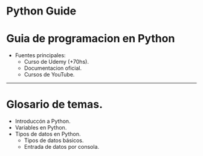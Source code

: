 # Python Guide
# Guia de programacion en Python
  - Fuentes principales:
      + Curso de Udemy (+70hs).
      + Documentacion oficial.
      + Cursos de YouTube.
---

# Glosario de temas.

- Introduccón a Python.
- Variables en Python.
- Tipos de datos en Python.
    + Tipos de datos básicos.
    + Entrada de datos por consola.
   
